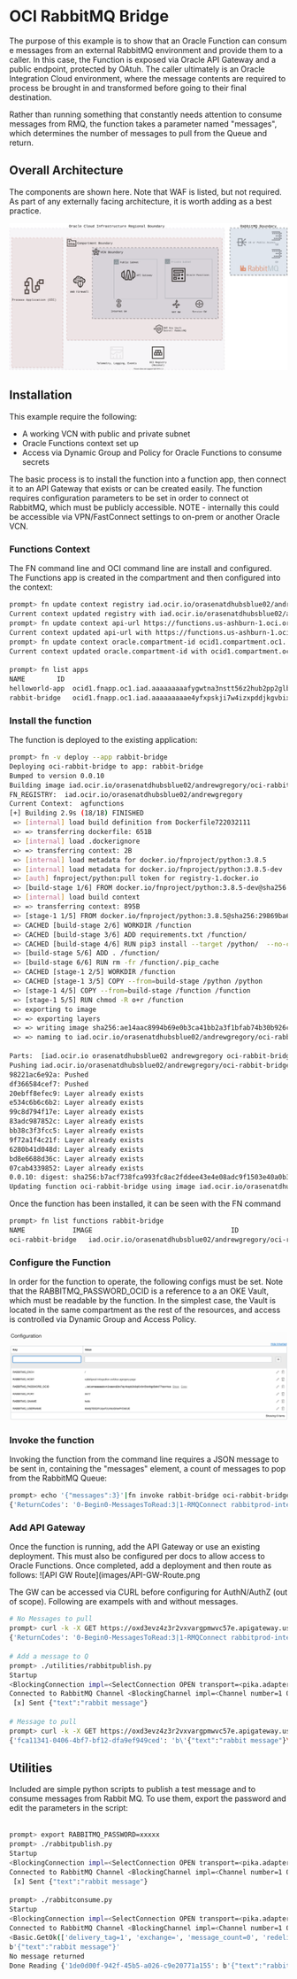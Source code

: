 # OCI RabbitMQ Bridge

The purpose of this example is to show that an Oracle Function can consum e messages from an external RabbitMQ environment and provide them to a caller.  In this case, the Function is exposed via Oracle API Gateway and a public endpoint, protected by OAtuh.  The caller ultimately is an Oracle Integration Cloud environment, where the message contents are required to process be brought in and transformed before going to their final destination.

Rather than running something that constantly needs attention to consume messages from RMQ, the function takes a parameter named "messages", which determines the number of messages to pull from the Queue and return.  

## Overall Architecture

The components are shown here.  Note that WAF is listed, but not required.  As part of any externally facing architecture, it is worth adding as a best practice.

![Architecture](images/OCI-Rabbit.svg)

## Installation

This example require the following:

- A working VCN with public and private subnet
- Oracle Functions context set up
- Access via Dynamic Group and Policy for Oracle Functions to consume secrets

The basic process is to install the function into a function app, then connect it to an API Gateway that exists or can be created easily.  The function requires configuration parameters to be set in order to connect ot RabbitMQ, which must be publicly accessible.  NOTE - internally this could be accessible via VPN/FastConnect settings to on-prem or another Oracle VCN.

### Functions Context
The FN command line and OCI command line are install and configured.  The Functions app is created in the compartment and then configured into the context:

```bash
prompt> fn update context registry iad.ocir.io/orasenatdhubsblue02/andrewgregory
Current context updated registry with iad.ocir.io/orasenatdhubsblue02/andrewgregory
prompt> fn update context api-url https://functions.us-ashburn-1.oci.oraclecloud.com
Current context updated api-url with https://functions.us-ashburn-1.oci.oraclecloud.com
prompt> fn update context oracle.compartment-id ocid1.compartment.oc1..aaaaaaaakustitkzuhmihq7lafd33qidihx7pjj7mdb3camxq5eemzetxjpq
Current context updated oracle.compartment-id with ocid1.compartment.oc1..aaaaaaaakustitkzuhmihq7lafd33qidihx7pjj7mdb3camxq5eemzetxjpq

prompt> fn list apps
NAME		ID
helloworld-app	ocid1.fnapp.oc1.iad.aaaaaaaaafygwtna3nstt56z2hub2pp2glb4ua24jhjtkazudo3htg76hbcq
rabbit-bridge	ocid1.fnapp.oc1.iad.aaaaaaaaae4yfxpskji7w4izxpddjkgvbixgj3gdlrx42r3okildnnoibneq
```

### Install the function
The function is deployed to the existing application:
```bash
prompt> fn -v deploy --app rabbit-bridge
Deploying oci-rabbit-bridge to app: rabbit-bridge
Bumped to version 0.0.10
Building image iad.ocir.io/orasenatdhubsblue02/andrewgregory/oci-rabbit-bridge:0.0.10
FN_REGISTRY:  iad.ocir.io/orasenatdhubsblue02/andrewgregory
Current Context:  agfunctions
[+] Building 2.9s (18/18) FINISHED
 => [internal] load build definition from Dockerfile722032111                                                                                                                                                       0.0s
 => => transferring dockerfile: 651B                                                                                                                                                                                0.0s
 => [internal] load .dockerignore                                                                                                                                                                                   0.0s
 => => transferring context: 2B                                                                                                                                                                                     0.0s
 => [internal] load metadata for docker.io/fnproject/python:3.8.5                                                                                                                                                   0.9s
 => [internal] load metadata for docker.io/fnproject/python:3.8.5-dev                                                                                                                                               0.8s
 => [auth] fnproject/python:pull token for registry-1.docker.io                                                                                                                                                     0.0s
 => [build-stage 1/6] FROM docker.io/fnproject/python:3.8.5-dev@sha256:322c3d377c9f5e656d72f7a96fc5c92b64394f3f95cfa27a4ceb20cff63e6636                                                                             0.0s
 => [internal] load build context                                                                                                                                                                                   0.0s
 => => transferring context: 895B                                                                                                                                                                                   0.0s
 => [stage-1 1/5] FROM docker.io/fnproject/python:3.8.5@sha256:29869ba6fa70c6226954e9d54a91b25c60378d5f07ea5197d517e5128be366c8                                                                                     0.0s
 => CACHED [build-stage 2/6] WORKDIR /function                                                                                                                                                                      0.0s
 => CACHED [build-stage 3/6] ADD requirements.txt /function/                                                                                                                                                        0.0s
 => CACHED [build-stage 4/6] RUN pip3 install --target /python/  --no-cache --no-cache-dir -r requirements.txt &&       rm -fr ~/.cache/pip /tmp* requirements.txt func.yaml Dockerfile .venv &&       chmod -R o+  0.0s
 => [build-stage 5/6] ADD . /function/                                                                                                                                                                              0.0s
 => [build-stage 6/6] RUN rm -fr /function/.pip_cache                                                                                                                                                               0.4s
 => CACHED [stage-1 2/5] WORKDIR /function                                                                                                                                                                          0.0s
 => CACHED [stage-1 3/5] COPY --from=build-stage /python /python                                                                                                                                                    0.0s
 => [stage-1 4/5] COPY --from=build-stage /function /function                                                                                                                                                       0.0s
 => [stage-1 5/5] RUN chmod -R o+r /function                                                                                                                                                                        0.3s
 => exporting to image                                                                                                                                                                                              0.0s
 => => exporting layers                                                                                                                                                                                             0.0s
 => => writing image sha256:ae14aac8994b69e0b3ca41bb2a3f1bfab74b30b926cf65fec05187a95cae3789                                                                                                                        0.0s
 => => naming to iad.ocir.io/orasenatdhubsblue02/andrewgregory/oci-rabbit-bridge:0.0.10                                                                                                                             0.0s

Parts:  [iad.ocir.io orasenatdhubsblue02 andrewgregory oci-rabbit-bridge:0.0.10]
Pushing iad.ocir.io/orasenatdhubsblue02/andrewgregory/oci-rabbit-bridge:0.0.10 to docker registry...The push refers to repository [iad.ocir.io/orasenatdhubsblue02/andrewgregory/oci-rabbit-bridge]
98221ac6e92a: Pushed
df366584cef7: Pushed
20ebff8efec9: Layer already exists
e534c6b6c6b2: Layer already exists
99c8d794f17e: Layer already exists
83adc987852c: Layer already exists
bb38c3f3fcc5: Layer already exists
9f72a1f4c21f: Layer already exists
6280b41d048d: Layer already exists
bd8e6688d36c: Layer already exists
07cab4339852: Layer already exists
0.0.10: digest: sha256:b7acf738fca993fc8ac2fddee43e4e08adc9f1503e40a0b3560af5ae8292d557 size: 2625
Updating function oci-rabbit-bridge using image iad.ocir.io/orasenatdhubsblue02/andrewgregory/oci-rabbit-bridge:0.0.10...
```
Once the function has been installed, it can be seen with the FN command
```bash
prompt> fn list functions rabbit-bridge
NAME			IMAGE									ID
oci-rabbit-bridge	iad.ocir.io/orasenatdhubsblue02/andrewgregory/oci-rabbit-bridge:0.0.9	ocid1.fnfunc.oc1.iad.aaaaaaaaadaez3nbmg4wnzonkui4hpa5r5kye6okbbbrhgcrxwurjjt2ddoq

```
### Configure the Function

In order for the function to operate, the following configs must be set.  Note that the RABBITMQ_PASSWORD_OCID is a reference to a an OKE Vault, which must be readable by the function.  In the simplest case, the Vault is located in the same compartment as the rest of the resources, and access is controlled via Dynamic Group and Access Policy. 

![Function Config](images/Function-Config.png)

### Invoke the function
Invoking the function from the command line requires a JSON message to be sent in, containing the "messages" element, a count of messages to pop from the RabbitMQ Queue:
```bash
prompt> echo '{"messages":3}'|fn invoke rabbit-bridge oci-rabbit-bridge
{'ReturnCodes': '0-Begin0-MessagesToRead:3|1-RMQConnect rabbitprod-integration.ociblue.agregory.page 5672|5-MessageCount 0', 'OriginalRequest': {'messages': 3}}

````
### Add API Gateway 
Once the function is running, add the API Gateway or use an existing deployment.  This must also be configured per docs to allow access to Oracle Functions.  Once completed, add a deployment and then route as follows:
![API GW Route](images/API-GW-Route.png

The GW can be accessed via CURL before configuring for AuthN/AuthZ (out of scope). Following are exampels with and without messages.
```bash
# No Messages to pull
prompt> curl -k -X GET https://oxd3evz4z3r2vxvargpmwvc57e.apigateway.us-ashburn-1.oci.customer-oci.com/bridgev1/process -d '{"messages":3}'
{'ReturnCodes': '0-Begin0-MessagesToRead:3|1-RMQConnect rabbitprod-integration.ociblue.agregory.page 5672|5-MessageCount 0', 'OriginalRequest': {'messages': 3}}%

# Add a message to Q
prompt> ./utilities/rabbitpublish.py
Startup
<BlockingConnection impl=<SelectConnection OPEN transport=<pika.adapters.utils.io_services_utils._AsyncPlaintextTransport object at 0x103097e20> params=<ConnectionParameters host=rabbitprod-integration.ociblue.agregory.page port=5672 virtual_host=/ ssl=False>>>
Connected to RabbitMQ Channel <BlockingChannel impl=<Channel number=1 OPEN conn=<SelectConnection OPEN transport=<pika.adapters.utils.io_services_utils._AsyncPlaintextTransport object at 0x103097e20> params=<ConnectionParameters host=rabbitprod-integration.ociblue.agregory.page port=5672 virtual_host=/ ssl=False>>>>
 [x] Sent {"text":"rabbit message"}

# Message to pull
prompt> curl -k -X GET https://oxd3evz4z3r2vxvargpmwvc57e.apigateway.us-ashburn-1.oci.customer-oci.com/bridgev1/process -d '{"messages":3}'
{'fca11341-0406-4bf7-bf12-dfa9ef949ced': 'b\'{"text":"rabbit message"}\'', 'ReturnCodes': '0-Begin0-MessagesToRead:3|1-RMQConnect rabbitprod-integration.ociblue.agregory.page 5672|4-MessageRead fca11341-0406-4bf7-bf12-dfa9ef949ced|5-MessageCount 1', 'OriginalRequest': {'messages': 3}}%

```

## Utilities

Included are simple python scripts to publish a test message and to consume messages from Rabbit MQ.  To use them, export the password and edit the parameters in the script:

```bash

prompt> export RABBITMQ_PASSWORD=xxxxx
prompt> ./rabbitpublish.py
Startup
<BlockingConnection impl=<SelectConnection OPEN transport=<pika.adapters.utils.io_services_utils._AsyncPlaintextTransport object at 0x106b13e20> params=<ConnectionParameters host=rabbitprod-integration.ociblue.agregory.page port=5672 virtual_host=/ ssl=False>>>
Connected to RabbitMQ Channel <BlockingChannel impl=<Channel number=1 OPEN conn=<SelectConnection OPEN transport=<pika.adapters.utils.io_services_utils._AsyncPlaintextTransport object at 0x106b13e20> params=<ConnectionParameters host=rabbitprod-integration.ociblue.agregory.page port=5672 virtual_host=/ ssl=False>>>>
 [x] Sent {"text":"rabbit message"}

prompt> ./rabbitconsume.py
Startup
<BlockingConnection impl=<SelectConnection OPEN transport=<pika.adapters.utils.io_services_utils._AsyncPlaintextTransport object at 0x107c48850> params=<ConnectionParameters host=rabbitprod-integration.ociblue.agregory.page port=5672 virtual_host=/ ssl=False>>>
Connected to RabbitMQ Channel <BlockingChannel impl=<Channel number=1 OPEN conn=<SelectConnection OPEN transport=<pika.adapters.utils.io_services_utils._AsyncPlaintextTransport object at 0x107c48850> params=<ConnectionParameters host=rabbitprod-integration.ociblue.agregory.page port=5672 virtual_host=/ ssl=False>>>>
<Basic.GetOk(['delivery_tag=1', 'exchange=', 'message_count=0', 'redelivered=False', 'routing_key=hello'])> <BasicProperties(['content_type=application/json', 'message_id=1de0d00f-942f-45b5-a026-c9e20771a155'])> b'{"text":"rabbit message"}'
b'{"text":"rabbit message"}'
No message returned
Done Reading {'1de0d00f-942f-45b5-a026-c9e20771a155': b'{"text":"rabbit message"}', 'codes': '{"ret":"retv"}'} message

```

